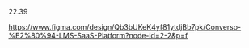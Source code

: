 22.39


https://www.figma.com/design/Qb3bUKeK4yf81ytdjBb7pk/Converso-%E2%80%94-LMS-SaaS-Platform?node-id=2-2&p=f

